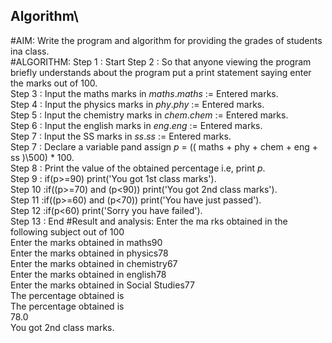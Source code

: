 ## Algorithm\
#AIM:
Write the program and algorithm for providing the grades of students ina class.\
#ALGORITHM:
Step 1 : Start
Step 2 : So that anyone viewing the program briefly understands about the program put a print statement saying enter the marks out of 100.\
Step 3 : Input the maths marks in *maths*.*maths* := Entered marks.\
Step 4 : Input the physics marks in *phy*.*phy* := Entered marks.\
Step 5 : Input the chemistry marks in *chem*.*chem* := Entered marks.\
Step 6 : Input the english marks in *eng*.*eng* := Entered marks.\
Step 7 : Input the SS marks in *ss*.*ss* := Entered marks.\
Step 7 : Declare a variable pand assign *p* = (( maths + phy + chem + eng + ss )\500) * 100.\
Step 8 : Print the value of the obtained percentage i.e, print *p*.\
Step 9 : if(p>=90) print('You got 1st class marks').\
Step 10 :if((p>=70) and (p<90)) print('You got 2nd class marks').\
Step 11 :if((p>=60) and (p<70)) print('You have just passed').\
Step 12 :if(p<60) print('Sorry you have failed').\
Step 13 : End
#Result and analysis:
Enter the ma rks obtained in the following subject out of 100\
Enter the marks obtained in maths90\
Enter the marks obtained in physics78\
Enter the marks obtained in chemistry67\
Enter the marks obtained in english78\
Enter the marks obtained in Social Studies77\
The percentage obtained is\
The percentage obtained is\
78.0\
You got 2nd class marks.
